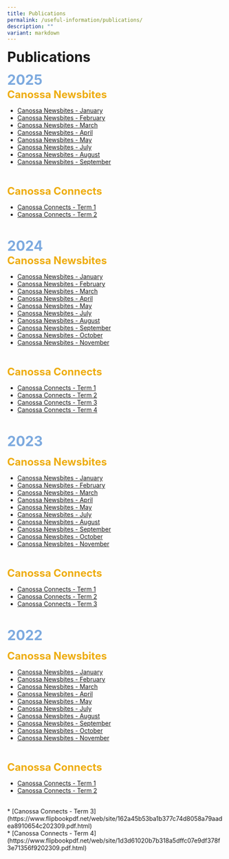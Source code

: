 ```yaml
---
title: Publications
permalink: /useful-information/publications/
description: ""
variant: markdown
---
```

<font size="6"><b>Publications</b></font><br>

<font size="6" color="#7daadf"><b>2025</b></font>
<br>
<font size="5" color="#eeac0d"><b>Canossa Newsbites</b></font>

* [Canossa Newsbites - January](/files/Newsbites/2025/Canossa_Newsbites_January_2025_.pdf)
* [Canossa Newsbites - February](/files/Newsbites/2025/Canossa_Newsbites_February_2025.pdf)
* [Canossa Newsbites - March](/files/Newsbites/2025/Canossa_Newsbites_March_2025.pdf)
* [Canossa Newsbites - April](/files/Newsbites/2025/Canossa_Newsbites_April_2025.pdf)
* [Canossa Newsbites - May](/files/Newsbites/2025/Canossa_Newsbites_May_2025.pdf)
* [Canossa Newsbites - July](/files/Newsbites/2025/Canossa_Newsbites_July_2025.pdf)
* [Canossa Newsbites - August](/files/Newsbites/2025/Canossa_Newsbites_August_2025.pdf)
* [Canossa Newsbites - September](/files/Newsbites/2025/Canossa_Newsbites_September_2025.pdf)
<br>

<font size="5" color="#eeac0d"><b>Canossa Connects</b></font>

* [Canossa Connects - Term 1](https://www.flipbookpdf.net/web/site/36015b910c93f65f1b71731fe979206e79f92af6202504.pdf.html)<br>
* [Canossa Connects - Term 2](https://www.flipbookpdf.net/web/site/ee5dccebcf9870babc07779ed1a55962afa26ba9202509.pdf.html)<br>
<br>

<font size="6" color="#7daadf"><b>2024</b></font>
<br>
<font size="5" color="#eeac0d"><b>Canossa Newsbites</b></font>

* [Canossa Newsbites - January](/files/Newsbites/canossa_newsbites_january_2024.pdf)
* [Canossa Newsbites - February](/files/Newsbites/Canossa_Newsbites_February_2024.pdf)
* [Canossa Newsbites - March](/files/Newsbites/Canossa_Newsbites_March_2024.pdf)
* [Canossa Newsbites - April](/files/Newsbites/Canossa_Newsbites_April_2024_.pdf)
* [Canossa Newsbites - May](/files/Newsbites/Canossa_Newsbites_May_2024.pdf)
* [Canossa Newsbites - July](/files/Newsbites/Canossa_Newsbites_July_2024_V2.pdf)
* [Canossa Newsbites - August](/files/Newsbites/Canossa_Newsbites_August_2024.pdf)
* [Canossa Newsbites - September](/files/Newsbites/Canossa_Newsbites_September_2024.pdf)
* [Canossa Newsbites - October](/files/Newsbites/Canossa_Newsbites_October_2024.pdf)
* [Canossa Newsbites - November](/files/Newsbites/Canossa_Newsbites_November_2024.pdf)
<br>

<font size="5" color="#eeac0d"><b>Canossa Connects</b></font>

* [Canossa Connects - Term 1](https://www.flipbookpdf.net/web/site/c53f2b68fa530b6be5a202d8a746ef94463b43a4202403.pdf.html)<br>
* [Canossa Connects - Term 2](https://flipbookpdf.net/web/site/d9e5d7abd66d23b3a333d124f5ccf502636c7bba202408.pdf.html)
* [Canossa Connects - Term 3](https://flipbookpdf.net/web/site/82126765c1478229f5cffa6d357093101961518e202504.pdf.html)
* [Canossa Connects - Term 4](https://flipbookpdf.net/web/site/3623741ce89cbd6e5365d3c728be5eb78f37824b202504.pdf.html)<br>


<br>

<font size="6" color="#7daadf"><b>2023</b></font><br>

<font size="5" color="#eeac0d"><b>Canossa Newsbites</b></font>

* [Canossa Newsbites - January](/files/Newsbites/Canossa%20Newsbites%20-%20January%202023.pdf)
* [Canossa Newsbites - February](/files/Newsbites/Canossa%20Newsbites%20-%20February%202023.pdf)
* [Canossa Newsbites - March](/files/Newsbites/Canossa%20Newsbites%20March%202023.pdf)
* [Canossa Newsbites - April](/files/Newsbites/canossa%20newsbites%20april%202023.pdf)
* [Canossa Newsbites - May](/files/Newsbites/canossa%20newsbites%20-%20may%202023.pdf)
* [Canossa Newsbites - July](/files/Newsbites/canossa%20newsbites%20july%202023.pdf)
* [Canossa Newsbites - August](/files/Newsbites/canossa%20newsbites%20august%202023.pdf)
* [Canossa Newsbites - September](/files/Newsbites/canossa%20newsbites%20-%20september%202023.pdf)
* [Canossa Newsbites - October](/files/Newsbites/canossa%20newsbites%20october%202023.pdf)
* [Canossa Newsbites - November](/files/Newsbites/canossa%20newsbites%20november%202023.pdf)
<br>

<font size="5" color="#eeac0d"><b>Canossa Connects</b></font>


* [Canossa Connects - Term 1](https://www.flipbookpdf.net/web/site/820ea7d2810aae7d84c98860aceeec108049d0df202303.pdf.html)<br>
* [Canossa Connects - Term 2](https://www.flipbookpdf.net/web/site/55d13ffa33aef4cb8d0d4bb343f18abe35114c0e202310.pdf.html)<br>
* [Canossa Connects - Term 3](https://flipbookpdf.net/web/site/a386a3008e20fbefd33629a621eed5cfc1e7e80f202310.pdf.html)<br>


<br>

<font size="6" color="#7daadf"><b>2022</b></font><br>

<font size="5" color="#eeac0d"><b>Canossa Newsbites</b></font>

* [Canossa Newsbites - January](/files/Newsbites/Canossa%20Newsbites%20Jan%202022.pdf)<br>
* [Canossa Newsbites - February](/files/Newsbites/Canossa%20Newsbites%20February%202022.pdf)<br>
* [Canossa Newsbites - March](/files/Newsbites/Canossa%20Newsbites%20March%202022.pdf)<br>
* [Canossa Newsbites - April](/files/Newsbites/Canossa%20Newsbites%20April%202022.pdf)<br>
* [Canossa Newsbites - May](/files/Newsbites/Canossa%20Newsbites%20May%202022.pdf)<br>
* [Canossa Newsbites - July](/files/Newsbites/Canossa%20Newsbites%20July%202022.pdf)<br>
* [Canossa Newsbites - August](/files/Newsbites/Canossa%20Newsbites%20August%202022.pdf)<br>
* [Canossa Newsbites - September](/files/Newsbites/Canossa%20Newsbites%20September%202022.pdf)<br>
* [Canossa Newsbites - October](/files/Newsbites/Canossa%20Newsbites%20-%20October%202022.pdf)<br>
* [Canossa Newsbites - November](/files/Newsbites/Canossa%20Newsbites%20-%20November%202022.pdf)
<br>

<font size="5" color="#eeac0d"><b>Canossa Connects</b></font>

* [Canossa Connects - Term 1](/files/Canossa%20Connects/Canossa%20Connects%202022%20Term%201.pdf)<br>
* [Canossa Connects - Term 2](/files/Canossa%20Connects/Canossa%20Connects%202022%20Term%202-compressed.pdf)
<br>
* [Canossa Connects - Term 3](https://www.flipbookpdf.net/web/site/162a45b53ba1b377c74d8058a79aadea8910654c202309.pdf.html)
<br>
* [Canossa Connects - Term 4](https://www.flipbookpdf.net/web/site/1d3d61020b7b318a5dffc07e9df378f3e71356f9202309.pdf.html)